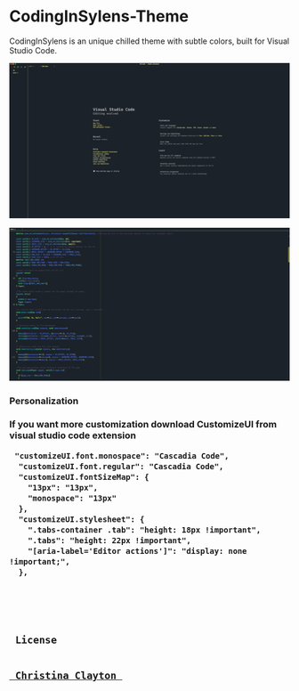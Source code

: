# CodingInSylens-Theme

CodingInSylens is an unique chilled theme with subtle colors, built for Visual Studio Code.

![WelcomePage](images/WelcomePage.png)

![CodingInSylens](images/Code.png)


<h3>Personalization<h3>
<p>If you want more <strong> customization </strong> download  <strong> CustomizeUI </strong> from visual studio code extension <p>

<pre> <code>"customizeUI.font.monospace": "Cascadia Code",
  "customizeUI.font.regular": "Cascadia Code",
  "customizeUI.fontSizeMap": {
    "13px": "13px",
    "monospace": "13px"
  },
  "customizeUI.stylesheet": {
    ".tabs-container .tab": "height: 18px !important",
    ".tabs": "height: 22px !important",
    "[aria-label='Editor actions']": "display: none !important;",
  }, 
  <code> 
  <pre>
  
 <h2> License <h2>
<a href="https://github.com/Sylenss/CodingInSylens-Theme"> Christina Clayton </a>
